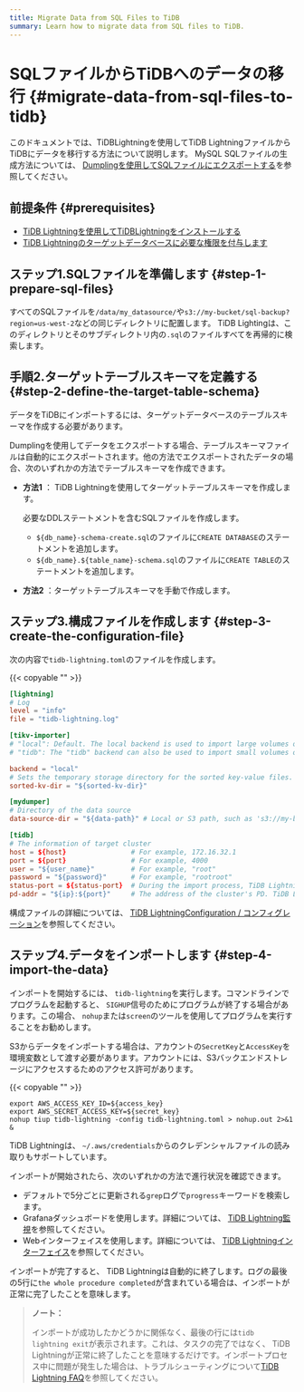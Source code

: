 ```yaml
---
title: Migrate Data from SQL Files to TiDB
summary: Learn how to migrate data from SQL files to TiDB.
---
```


# SQLファイルからTiDBへのデータの移行 {#migrate-data-from-sql-files-to-tidb}

このドキュメントでは、TiDBLightningを使用してTiDB LightningファイルからTiDBにデータを移行する方法について説明します。 MySQL SQLファイルの生成方法については、 [Dumplingを使用してSQLファイルにエクスポートする](/dumpling-overview.md#export-to-sql-files)を参照してください。

## 前提条件 {#prerequisites}

-   [TiDB Lightningを使用してTiDBLightningをインストールする](/migration-tools.md)
-   [TiDB Lightningのターゲットデータベースに必要な権限を付与します](/tidb-lightning/tidb-lightning-faq.md#what-are-the-privilege-requirements-for-the-target-database)

## ステップ1.SQLファイルを準備します {#step-1-prepare-sql-files}

すべてのSQLファイルを`/data/my_datasource/`や`s3://my-bucket/sql-backup?region=us-west-2`などの同じディレクトリに配置します。 TiDB Lightingは、このディレクトリとそのサブディレクトリ内の`.sql`のファイルすべてを再帰的に検索します。

## 手順2.ターゲットテーブルスキーマを定義する {#step-2-define-the-target-table-schema}

データをTiDBにインポートするには、ターゲットデータベースのテーブルスキーマを作成する必要があります。

Dumplingを使用してデータをエクスポートする場合、テーブルスキーマファイルは自動的にエクスポートされます。他の方法でエクスポートされたデータの場合、次のいずれかの方法でテーブルスキーマを作成できます。

-   **方法1** ： TiDB Lightningを使用してターゲットテーブルスキーマを作成します。

    必要なDDLステートメントを含むSQLファイルを作成します。

    -   `${db_name}-schema-create.sql`のファイルに`CREATE DATABASE`のステートメントを追加します。
    -   `${db_name}.${table_name}-schema.sql`のファイルに`CREATE TABLE`のステートメントを追加します。

-   **方法2** ：ターゲットテーブルスキーマを手動で作成します。

## ステップ3.構成ファイルを作成します {#step-3-create-the-configuration-file}

次の内容で`tidb-lightning.toml`のファイルを作成します。

{{< copyable "" >}}

```toml
[lightning]
# Log
level = "info"
file = "tidb-lightning.log"

[tikv-importer]
# "local": Default. The local backend is used to import large volumes of data (around or more than 1 TiB). During the import, the target TiDB cluster cannot provide any service.
# "tidb": The "tidb" backend can also be used to import small volumes of data (less than 1 TiB). During the import, the target TiDB cluster can provide service normally. For the information about backend mode, refer to https://docs.pingcap.com/tidb/stable/tidb-lightning-backends.

backend = "local"
# Sets the temporary storage directory for the sorted key-value files. The directory must be empty, and the storage space must be greater than the size of the dataset to be imported. For better import performance, it is recommended to use a directory different from `data-source-dir` and use flash storage and exclusive I/O for the directory.
sorted-kv-dir = "${sorted-kv-dir}"

[mydumper]
# Directory of the data source
data-source-dir = "${data-path}" # Local or S3 path, such as 's3://my-bucket/sql-backup?region=us-west-2'

[tidb]
# The information of target cluster
host = ${host}                # For example, 172.16.32.1
port = ${port}                # For example, 4000
user = "${user_name}"         # For example, "root"
password = "${password}"      # For example, "rootroot"
status-port = ${status-port}  # During the import process, TiDB Lightning needs to obtain table schema information from the "Status Port" of TiDB, such as 10080.
pd-addr = "${ip}:${port}"     # The address of the cluster's PD. TiDB Lightning obtains some information through PD, such as 172.16.31.3:2379. When backend = "local", you must correctly specify status-port and pd-addr. Otherwise, the import will encounter errors.
```

構成ファイルの詳細については、 [TiDB LightningConfiguration / コンフィグレーション](/tidb-lightning/tidb-lightning-configuration.md)を参照してください。

## ステップ4.データをインポートします {#step-4-import-the-data}

インポートを開始するには、 `tidb-lightning`を実行します。コマンドラインでプログラムを起動すると、 `SIGHUP`信号のためにプログラムが終了する場合があります。この場合、 `nohup`または`screen`のツールを使用してプログラムを実行することをお勧めします。

S3からデータをインポートする場合は、アカウントの`SecretKey`と`AccessKey`を環境変数として渡す必要があります。アカウントには、S3バックエンドストレージにアクセスするためのアクセス許可があります。

{{< copyable "" >}}

```shell
export AWS_ACCESS_KEY_ID=${access_key}
export AWS_SECRET_ACCESS_KEY=${secret_key}
nohup tiup tidb-lightning -config tidb-lightning.toml > nohup.out 2>&1 &
```

TiDB Lightningは、 `~/.aws/credentials`からのクレデンシャルファイルの読み取りもサポートしています。

インポートが開始されたら、次のいずれかの方法で進行状況を確認できます。

-   デフォルトで5分ごとに更新される`grep`ログで`progress`キーワードを検索します。
-   Grafanaダッシュボードを使用します。詳細については、 [TiDB Lightning監視](/tidb-lightning/monitor-tidb-lightning.md)を参照してください。
-   Webインターフェイスを使用します。詳細については、 [TiDB Lightningインターフェイス](/tidb-lightning/tidb-lightning-web-interface.md)を参照してください。

インポートが完了すると、 TiDB Lightningは自動的に終了します。ログの最後の5行に`the whole procedure completed`が含まれている場合は、インポートが正常に完了したことを意味します。

> **ノート：**
>
> インポートが成功したかどうかに関係なく、最後の行には`tidb lightning exit`が表示されます。これは、タスクの完了ではなく、 TiDB Lightningが正常に終了したことを意味するだけです。インポートプロセス中に問題が発生した場合は、トラブルシューティングについて[TiDB Lightning FAQ](/tidb-lightning/tidb-lightning-faq.md)を参照してください。
